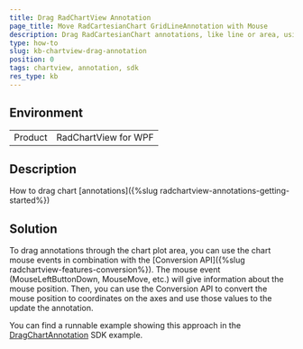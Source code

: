 ```yaml
---
title: Drag RadChartView Annotation
page_title: Move RadCartesianChart GridLineAnnotation with Mouse
description: Drag RadCartesianChart annotations, like line or area, using the mouse and Conversion API
type: how-to
slug: kb-chartview-drag-annotation
position: 0
tags: chartview, annotation, sdk
res_type: kb
---
```


## Environment
<table>
	<tr>
		<td>Product</td>
		<td>RadChartView for WPF</td>
	</tr>
</table>

## Description

How to drag chart [annotations]({%slug radchartview-annotations-getting-started%})

## Solution

To drag annotations through the chart plot area, you can use the chart mouse events in combination with the [Conversion API]({%slug radchartview-features-conversion%}). The mouse event (MouseLeftButtonDown, MouseMove, etc.) will give information about the mouse position. Then, you can use the Conversion API to convert the mouse position to coordinates on the axes and use those values to the update the annotation.

You can find a runnable example showing this approach in the [DragChartAnnotation](https://github.com/telerik/xaml-sdk/tree/master/ChartView/WPF/DragChartAnnotation) SDK example.
